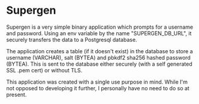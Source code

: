 # Supergen

Supergen is a very simple binary application which prompts for a username and password. Using an env variable by the name "SUPERGEN_DB_URL", it securely transfers the data to a Postgresql database.

The application creates a table (if it doesn't exist) in the database to store a username (VARCHAR), salt (BYTEA) and pbkdf2 sha256 hashed password (BYTEA). This is sent to the database either securely (with a self generated SSL .pem cert) or without TLS.

This application was created with a single use purpose in mind. While I'm not opposed to developing it further, I personally have no need to do so at present.